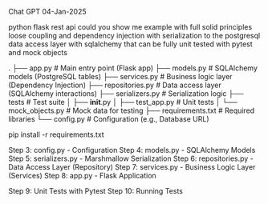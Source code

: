 Chat GPT
04-Jan-2025

python flask rest api could you show me example with full solid principles loose coupling and dependency injection with serialization to the postgresql data access layer with sqlalchemy that can be fully unit tested with pytest and mock objects   


.
├── app.py              # Main entry point (Flask app)
├── models.py           # SQLAlchemy models (PostgreSQL tables)
├── services.py         # Business logic layer (Dependency Injection)
├── repositories.py     # Data access layer (SQLAlchemy interactions)
├── serializers.py      # Serialization logic
├── tests               # Test suite
│   ├── __init__.py
│   ├── test_app.py     # Unit tests
│   └── mock_objects.py # Mock data for testing
├── requirements.txt    # Required libraries
└── config.py           # Configuration (e.g., Database URL)



pip install -r requirements.txt


Step 3: config.py - Configuration
Step 4: models.py - SQLAlchemy Models
Step 5: serializers.py - Marshmallow Serialization
Step 6: repositories.py - Data Access Layer (Repository)
Step 7: services.py - Business Logic Layer (Services)
Step 8: app.py - Flask Application

Step 9: Unit Tests with Pytest
Step 10: Running Tests